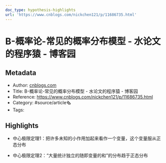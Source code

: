 ```yaml
---
doc_type: hypothesis-highlights
url: 'https://www.cnblogs.com/nickchen121/p/11686735.html'
---
```

# B-概率论-常见的概率分布模型 - 水论文的程序猿 - 博客园
## Metadata
- Author: [cnblogs.com]()
- Title: B-概率论-常见的概率分布模型 - 水论文的程序猿 - 博客园
- Reference: https://www.cnblogs.com/nickchen121/p/11686735.html
- Category: #source/article🗞
- Tags:
## Highlights
- 中心极限定理1：把许多未知的小作用加起来看作一个变量，这个变量服从正态分布

- 中心极限定理2：“大量统计独立的随即变量的和”的分布趋于正态分布

